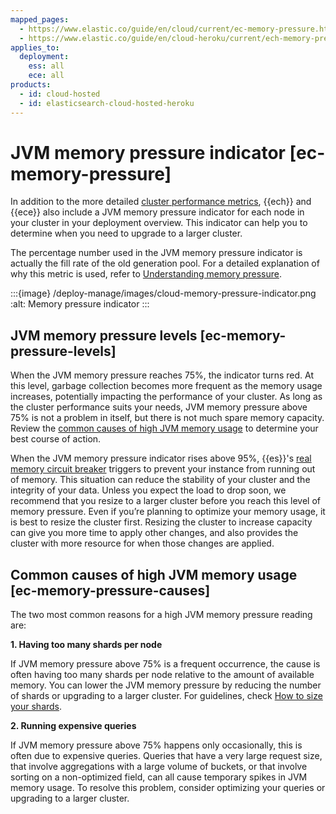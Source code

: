 ```yaml
---
mapped_pages:
  - https://www.elastic.co/guide/en/cloud/current/ec-memory-pressure.html
  - https://www.elastic.co/guide/en/cloud-heroku/current/ech-memory-pressure.html
applies_to:
  deployment:
    ess: all
    ece: all
products:
  - id: cloud-hosted
  - id: elasticsearch-cloud-hosted-heroku
---
```


# JVM memory pressure indicator [ec-memory-pressure]

In addition to the more detailed [cluster performance metrics](/deploy-manage/monitor/stack-monitoring.md), {{ech}} and {{ece}} also include a JVM memory pressure indicator for each node in your cluster in your deployment overview. This indicator can help you to determine when you need to upgrade to a larger cluster.

The percentage number used in the JVM memory pressure indicator is actually the fill rate of the old generation pool. For a detailed explanation of why this metric is used, refer to [Understanding memory pressure](https://www.elastic.co/blog/found-understanding-memory-pressure-indicator/).

:::{image} /deploy-manage/images/cloud-memory-pressure-indicator.png
:alt: Memory pressure indicator
:::


## JVM memory pressure levels [ec-memory-pressure-levels]

When the JVM memory pressure reaches 75%, the indicator turns red. At this level, garbage collection becomes more frequent as the memory usage increases, potentially impacting the performance of your cluster. As long as the cluster performance suits your needs, JVM memory pressure above 75% is not a problem in itself, but there is not much spare memory capacity. Review the [common causes of high JVM memory usage](#ec-memory-pressure-causes) to determine your best course of action.

When the JVM memory pressure indicator rises above 95%, {{es}}'s [real memory circuit breaker](elasticsearch://reference/elasticsearch/configuration-reference/circuit-breaker-settings.md#parent-circuit-breaker) triggers to prevent your instance from running out of memory. This situation can reduce the stability of your cluster and the integrity of your data. Unless you expect the load to drop soon, we recommend that you resize to a larger cluster before you reach this level of memory pressure. Even if you’re planning to optimize your memory usage, it is best to resize the cluster first. Resizing the cluster to increase capacity can give you more time to apply other changes, and also provides the cluster with more resource for when those changes are applied.

## Common causes of high JVM memory usage [ec-memory-pressure-causes]

The two most common reasons for a high JVM memory pressure reading are:

**1. Having too many shards per node**

If JVM memory pressure above 75% is a frequent occurrence, the cause is often having too many shards per node relative to the amount of available memory. You can lower the JVM memory pressure by reducing the number of shards or upgrading to a larger cluster. For guidelines, check [How to size your shards](/deploy-manage/production-guidance/optimize-performance/size-shards.md).

**2. Running expensive queries**

If JVM memory pressure above 75% happens only occasionally, this is often due to expensive queries. Queries that have a very large request size, that involve aggregations with a large volume of buckets, or that involve sorting on a non-optimized field, can all cause temporary spikes in JVM memory usage. To resolve this problem, consider optimizing your queries or upgrading to a larger cluster.

